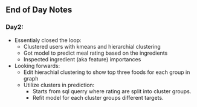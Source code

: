 ## End of Day Notes

### Day2:
- Essentialy closed the loop:
	- Clustered users with kmeans and hierarchial clustering
	- Got model to predict meal rating based on the ingredients
	- Inspected ingredient (aka feature) importances
- Looking forwards:
	- Edit hierachial clustering to show top three foods for each group in graph
	- Utilize clusters in prediction:
		- Starts from sql querry where rating are split into cluster groups.
		- Refit model for each cluster groups different targets.
